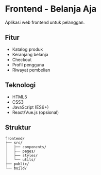 # Frontend - Belanja Aja

Aplikasi web frontend untuk pelanggan.

## Fitur
- Katalog produk
- Keranjang belanja
- Checkout
- Profil pengguna
- Riwayat pembelian

## Teknologi
- HTML5
- CSS3
- JavaScript (ES6+)
- React/Vue.js (opsional)

## Struktur
```
frontend/
├── src/
│   ├── components/
│   ├── pages/
│   ├── styles/
│   └── utils/
├── public/
└── build/
```
